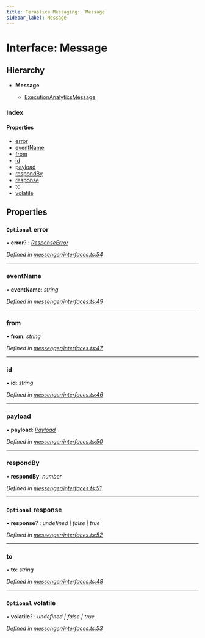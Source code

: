 ```yaml
---
title: Teraslice Messaging: `Message`
sidebar_label: Message
---
```


# Interface: Message

## Hierarchy

* **Message**

  * [ExecutionAnalyticsMessage](executionanalyticsmessage.md)

### Index

#### Properties

* [error](message.md#optional-error)
* [eventName](message.md#eventname)
* [from](message.md#from)
* [id](message.md#id)
* [payload](message.md#payload)
* [respondBy](message.md#respondby)
* [response](message.md#optional-response)
* [to](message.md#to)
* [volatile](message.md#optional-volatile)

## Properties

### `Optional` error

• **error**? : *[ResponseError](../overview.md#responseerror)*

*Defined in [messenger/interfaces.ts:54](https://github.com/terascope/teraslice/blob/a2250fb9/packages/teraslice-messaging/src/messenger/interfaces.ts#L54)*

___

###  eventName

• **eventName**: *string*

*Defined in [messenger/interfaces.ts:49](https://github.com/terascope/teraslice/blob/a2250fb9/packages/teraslice-messaging/src/messenger/interfaces.ts#L49)*

___

###  from

• **from**: *string*

*Defined in [messenger/interfaces.ts:47](https://github.com/terascope/teraslice/blob/a2250fb9/packages/teraslice-messaging/src/messenger/interfaces.ts#L47)*

___

###  id

• **id**: *string*

*Defined in [messenger/interfaces.ts:46](https://github.com/terascope/teraslice/blob/a2250fb9/packages/teraslice-messaging/src/messenger/interfaces.ts#L46)*

___

###  payload

• **payload**: *[Payload](payload.md)*

*Defined in [messenger/interfaces.ts:50](https://github.com/terascope/teraslice/blob/a2250fb9/packages/teraslice-messaging/src/messenger/interfaces.ts#L50)*

___

###  respondBy

• **respondBy**: *number*

*Defined in [messenger/interfaces.ts:51](https://github.com/terascope/teraslice/blob/a2250fb9/packages/teraslice-messaging/src/messenger/interfaces.ts#L51)*

___

### `Optional` response

• **response**? : *undefined | false | true*

*Defined in [messenger/interfaces.ts:52](https://github.com/terascope/teraslice/blob/a2250fb9/packages/teraslice-messaging/src/messenger/interfaces.ts#L52)*

___

###  to

• **to**: *string*

*Defined in [messenger/interfaces.ts:48](https://github.com/terascope/teraslice/blob/a2250fb9/packages/teraslice-messaging/src/messenger/interfaces.ts#L48)*

___

### `Optional` volatile

• **volatile**? : *undefined | false | true*

*Defined in [messenger/interfaces.ts:53](https://github.com/terascope/teraslice/blob/a2250fb9/packages/teraslice-messaging/src/messenger/interfaces.ts#L53)*
